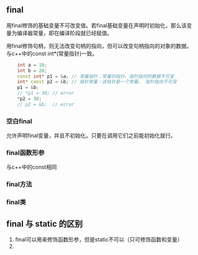 ## final

用final修饰的基础变量不可改变值。若final基础变量在声明时初始化，那么该变量为编译器常量，即在编译阶段就已经赋值。

用final修饰句柄，则无法改变句柄的指向，但可以改变句柄指向的对象的数据。与c++中的const int*(常量指针)一致。

```c++
    int a = 10;
    int b = 20;
    const int* p1 = &a; // 常量指针：常量的指针。指针指向的数据不可变
    int* const p2 = &b; // 指针常量：该指针是一个常量。 指针指向不可变
    p1 = &b;
    // *p1 = 30; // error
    *p2 = 30;
    // p2 = &b;  // error
```

### 空白final

允许声明final变量，并且不初始化。只要在调用它们之前能初始化就行。

### final函数形参

与c++中的const相同

### final方法

### final类

## final 与 static 的区别

1. final可以用来修饰函数形参，但是static不可以（只可修饰函数和变量）
2. 